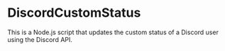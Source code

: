 # DiscordCustomStatus
This is a Node.js script that updates the custom status of a Discord user using the Discord API.
